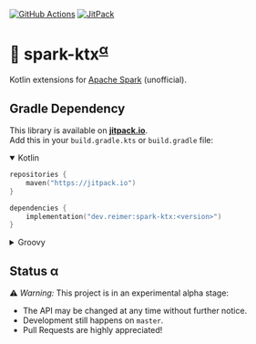 [![GitHub Actions](https://img.shields.io/github/actions/workflow/status/heinrichreimer/spark-ktx/ci.yml?branch=master&style=flat-square)](https://github.com/heinrichreimer/spark-ktx/actions/workflows/ci.yml)
[![JitPack](https://img.shields.io/jitpack/v/github/heinrichreimer/spark-ktx?style=flat-square)](https://jitpack.io/#dev.reimer/spark-ktx)

# 💾 spark-ktx<sup>[α](#status-α)</sup>

Kotlin extensions for [Apache Spark](https://spark.apache.org/) (unofficial).

## Gradle Dependency

This library is available on [**jitpack.io**](https://jitpack.io/#dev.reimer/spark-ktx).  
Add this in your `build.gradle.kts` or `build.gradle` file:

<details open><summary>Kotlin</summary>

```kotlin
repositories {
    maven("https://jitpack.io")
}

dependencies {
    implementation("dev.reimer:spark-ktx:<version>")
}
```

</details>

<details><summary>Groovy</summary>

```groovy
repositories {
    maven { url 'https://jitpack.io' }
}

dependencies {
    implementation 'dev.reimer:spark-ktx:<version>'
}
```

</details>

## Status α

⚠️ _Warning:_ This project is in an experimental alpha stage:
- The API may be changed at any time without further notice.
- Development still happens on `master`.
- Pull Requests are highly appreciated!

